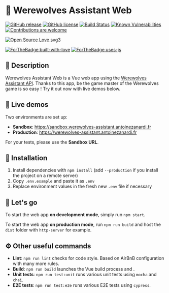 # 🐺 Werewolves Assistant Web

[![GitHub release](https://img.shields.io/github/release/antoinezanardi/werewolves-assistant-web.svg)](https://GitHub.com/antoinezanardi/werewolves-assistant-web/releases/)
[![GitHub license](https://img.shields.io/github/license/antoinezanardi/werewolves-assistant-web.svg)](https://github.com/antoinezanardi/https://img.shields.io/github/license/werewolves-assistant-web.svg/blob/master/LICENSE)
[![Build Status](https://travis-ci.org/antoinezanardi/werewolves-assistant-web.svg?branch=master)](https://travis-ci.org/antoinezanardi/werewolves-assistant-web)
[![Known Vulnerabilities](https://snyk.io/test/github/antoinezanardi/werewolves-assistant-web/badge.svg?targetFile=package.json)](https://snyk.io/test/github/antoinezanardi/werewolves-assistant-web?targetFile=package.json)
[![Contributions are welcome](https://img.shields.io/badge/contributions-welcome-brightgreen.svg?style=flat)](https://github.com/antoinezanardi/werewolves-assistant-web/issues)

[![Open Source Love svg3](https://badges.frapsoft.com/os/v3/open-source.svg?v=103)](https://github.com/antoinezanardi/werewolves-assistant-web/)

[![ForTheBadge built-with-love](http://ForTheBadge.com/images/badges/built-with-love.svg)](https://GitHub.com/antoinezanardi/)
[![ForTheBadge uses-js](http://ForTheBadge.com/images/badges/uses-js.svg)](https://GitHub.com/antoinezanardi/werewolves-assistant-web)

## 🐺 Description
Werewolves Assistant Web is a Vue web app using the [Werewolves Assistant API](https://github.com/antoinezanardi/werewolves-assistant-api).
Thanks to this app, be the game master of the Werewolves game is so easy ! Try it out now with live demos below.

## 🌻 Live demos
Two environments are set up:
* **Sandbox**: https://sandbox.werewolves-assistant.antoinezanardi.fr
* **Production**: https://werewolves-assistant.antoinezanardi.fr

For your tests, please use the **Sandbox URL**.

## 🔨 Installation
1. Install dependencies with `npm install` (add `--production` if you install the project on a remote server)
2. Copy `.env.example` and paste it as `.env`
3. Replace environment values in the fresh new `.env` file if necessary

## 🔌 Let's go
To start the web app **on development mode**, simply run `npm start`.

To start the web app **on production mode**, run `npm run build` and host the `dist` folder with `http-server` for example.

## ⚙️ Other useful commands
- **Lint**: `npm run lint` checks for code style. Based on AirBnB configuration with many more rules.
- **Build**: `npm run build` launches the Vue build process and .
- **Unit tests**: `npm run test:unit` runs various unit tests using `mocha` and `chai`.
- **E2E tests**: `npm run test:e2e` runs various E2E tests using `cypress`.
